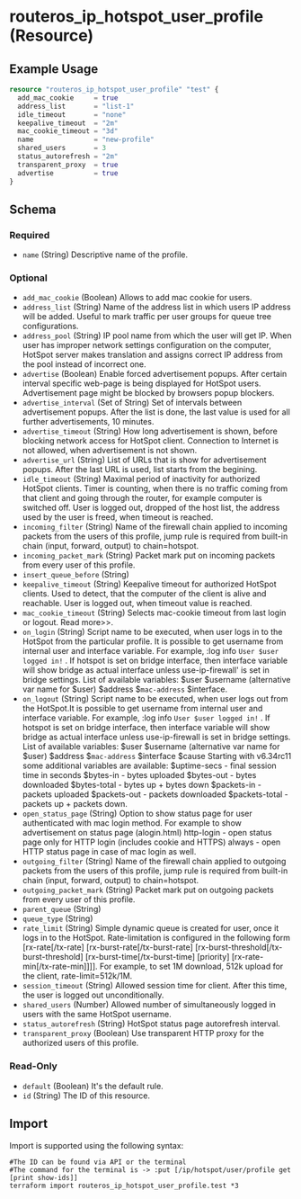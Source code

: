 # routeros_ip_hotspot_user_profile (Resource)


## Example Usage
```terraform
resource "routeros_ip_hotspot_user_profile" "test" {
  add_mac_cookie     = true
  address_list       = "list-1"
  idle_timeout       = "none"
  keepalive_timeout  = "2m"
  mac_cookie_timeout = "3d"
  name               = "new-profile"
  shared_users       = 3
  status_autorefresh = "2m"
  transparent_proxy  = true
  advertise          = true
}
```

<!-- schema generated by tfplugindocs -->
## Schema

### Required

- `name` (String) Descriptive name of the profile.

### Optional

- `add_mac_cookie` (Boolean) Allows to add mac cookie for users.
- `address_list` (String) Name of the address list in which users IP address will be added. Useful to mark traffic per user groups for queue tree configurations.
- `address_pool` (String) IP pool name from which the user will get IP. When user has improper network settings configuration on the computer, HotSpot server makes translation and assigns correct IP address from the pool instead of incorrect one.
- `advertise` (Boolean) Enable forced advertisement popups. After certain interval specific web-page is being displayed for HotSpot users. Advertisement page might be blocked by browsers popup blockers.
- `advertise_interval` (Set of String) Set of intervals between advertisement popups. After the list is done, the last value is used for all further advertisements, 10 minutes.
- `advertise_timeout` (String) How long advertisement is shown, before blocking network access for HotSpot client. Connection to Internet is not allowed, when advertisement is not shown.
- `advertise_url` (String) List of URLs that is show for advertisement popups. After the last URL is used, list starts from the begining.
- `idle_timeout` (String) Maximal period of inactivity for authorized HotSpot clients. Timer is counting, when there is no traffic coming from that client and going through the router, for example computer is switched off. User is logged out, dropped of the host list, the address used by the user is freed, when timeout is reached.
- `incoming_filter` (String) Name of the firewall chain applied to incoming packets from the users of this profile, jump rule is required from built-in chain (input, forward, output) to chain=hotspot.
- `incoming_packet_mark` (String) Packet mark put on incoming packets from every user of this profile.
- `insert_queue_before` (String)
- `keepalive_timeout` (String) Keepalive timeout for authorized HotSpot clients. Used to detect, that the computer of the client is alive and reachable. User is logged out, when timeout value is reached.
- `mac_cookie_timeout` (String) Selects mac-cookie timeout from last login or logout. Read more>>.
- `on_login` (String) Script name to be executed, when user logs in to the HotSpot from the particular profile. It is possible to get username from internal user and interface variable. For example, :log info ``User $user logged in!`` . If hotspot is set on bridge interface, then interface variable will show bridge as actual interface unless use-ip-firewall' is set in bridge settings. List of available variables: $user $username (alternative var name for $user) $address $``mac-address`` $interface.
- `on_logout` (String) Script name to be executed, when user logs out from the HotSpot.It is possible to get username from internal user and interface variable. For example, :log info ``User $user logged in!`` . If hotspot is set on bridge interface, then interface variable will show bridge as actual interface unless use-ip-firewall is set in bridge settings. List of available variables: $user $username (alternative var name for $user) $address $``mac-address`` $interface $cause Starting with v6.34rc11 some additional variables are available: $uptime-secs - final session time in seconds $bytes-in - bytes uploaded $bytes-out - bytes downloaded $bytes-total - bytes up + bytes down $packets-in - packets uploaded $packets-out - packets downloaded $packets-total - packets up + packets down.
- `open_status_page` (String) Option to show status page for user authenticated with mac login method. For example to show advertisement on status page (alogin.html) http-login - open status page only for HTTP login (includes cookie and HTTPS) always - open HTTP status page in case of mac login as well.
- `outgoing_filter` (String) Name of the firewall chain applied to outgoing packets from the users of this profile, jump rule is required from built-in chain (input, forward, output) to chain=hotspot.
- `outgoing_packet_mark` (String) Packet mark put on outgoing packets from every user of this profile.
- `parent_queue` (String)
- `queue_type` (String)
- `rate_limit` (String) Simple dynamic queue is created for user, once it logs in to the HotSpot. Rate-limitation is configured in the following form [rx-rate[/tx-rate] [rx-burst-rate[/tx-burst-rate] [rx-burst-threshold[/tx-burst-threshold] [rx-burst-time[/tx-burst-time] [priority] [rx-rate-min[/tx-rate-min]]]]. For example, to set 1M download, 512k upload for the client, rate-limit=512k/1M.
- `session_timeout` (String) Allowed session time for client. After this time, the user is logged out unconditionally.
- `shared_users` (Number) Allowed number of simultaneously logged in users with the same HotSpot username.
- `status_autorefresh` (String) HotSpot status page autorefresh interval.
- `transparent_proxy` (Boolean) Use transparent HTTP proxy for the authorized users of this profile.

### Read-Only

- `default` (Boolean) It's the default rule.
- `id` (String) The ID of this resource.

## Import
Import is supported using the following syntax:
```shell
#The ID can be found via API or the terminal
#The command for the terminal is -> :put [/ip/hotspot/user/profile get [print show-ids]]
terraform import routeros_ip_hotspot_user_profile.test *3
```
